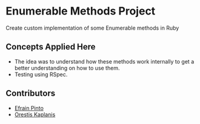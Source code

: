 # Enumerable Methods Project
Create custom implementation of some Enumerable methods in Ruby

## Concepts Applied Here

* The idea was to understand how these methods work internally to get a better understanding on how to use them.
* Testing using RSpec.

## Contributors

* [Efrain Pinto](https://github.com/efrapp)
* [Orestis Kaplanis](https://github.com/userman95)
